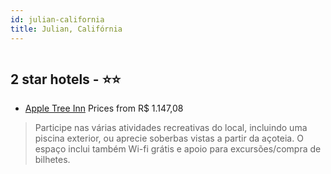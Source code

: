 ```yaml
---
id: julian-california
title: Julian, Califórnia
---
```


<center><img src="https://i.travelapi.com/hotels/6000000/5890000/5880600/5880529/03c8331f_z.jpg" alt="" /></center>


##  2 star hotels - ⭐️⭐️

-    [Apple Tree Inn](https://us.hurb.com/hotels/julian/apple-tree-inn-HT-8M6H?cmp=18055) Prices from R$ 1.147,08
   > Participe nas várias atividades recreativas do local, incluindo uma piscina exterior, ou aprecie soberbas vistas a partir da açoteia. O espaço inclui também Wi-fi grátis e apoio para excursões/compra de bilhetes.
